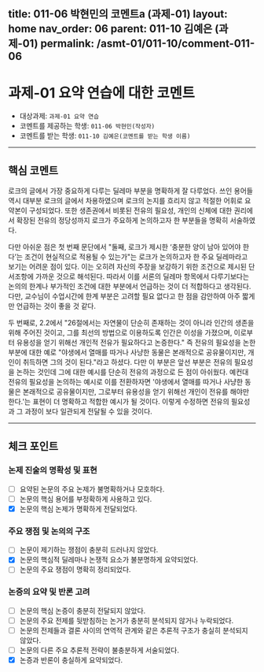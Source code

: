 title: 011-06 박현민의 코멘트a (과제-01) 
layout: home
nav_order: 06
parent: 011-10 김예은 (과제-01)
permalink: /asmt-01/011-10/comment-011-06
---

# 과제-01 요약 연습에 대한 코멘트

- 대상과제: `과제-01 요약 연습`
- 코멘트를 제공하는 학생: `011-06 박현민(작성자)` 
- 코멘트를 받는 학생: `011-10 김예은(코멘트를 받는 학생 이름)` 

---

## 핵심 코멘트

로크의 글에서 가장 중요하게 다루는 딜레마 부분을 명확하게 잘 다루었다. 쓰인 용어들 역시 대부분 로크의 글에서 차용하였으며 로크의 논지를 흐리지 않고 적절한 어휘로 요약본이 구성되었다. 또한 생존권에서 비롯된 전유의 필요성, 개인의 신체에 대한 권리에서 확장된 전유의 정당성까지 로크가 주요하게 논의하고자 한 부분들을 명확히 서술하였다.

다만 아쉬운 점은 첫 번째 문단에서 "둘째, 로크가 제시한 ‘충분한 양이 남아 있어야 한다’는 조건이 현실적으로 적용될 수 있는가"는 로크가 논의하고자 한 주요 딜레마라고 보기는 어려운 점이 있다. 이는 오히려 자신의 주장을 보강하기 위한 조건으로 제시된 단서조항에 가까운 것으로 해석된다. 따라서 이를 서론의 딜레마 항목에서 다루기보다는 논의의 한계나 부가적인 조건에 대한 부분에서 언급하는 것이 더 적합하다고 생각된다. 다만, 교수님이 수업시간에 한계 부분은 고려할 필요 없다고 한 점을 감안하여 아주 짧게만 언급하는 것이 좋을 것 같다.

두 번째로, 2.2에서 "26절에서는 자연물이 단순히 존재하는 것이 아니라 인간의 생존을 위해 주어진 것이고, 그를 최선의 방법으로 이용하도록 인간은 이성을 가졌으며, 이로부터 유용성을 얻기 위해선 개인적 전유가 필요하다고 논증한다." 즉 전유의 필요성을 논한 부분에 대한 예로 "야생에서 열매를 따거나 사냥한 동물은 본래적으로 공유물이지만, 개인이 취득하면 그의 것이 된다."라고 하셨다. 다만 이 부분은 앞선 부분은 전유의 필요성을 논하는 것인데 그에 대한 예시를 단순히 전유의 과정으로 든 점이 아쉬웠다. 예컨대 전유의 필요성을 논의하는 예시로 이를 전환하자면 '야생에서 열매를 따거나 사냥한 동물은 본래적으로 공유물이지만, 그로부터 유용성을 얻기 위해선 개인이 전유를 해야만 한다.'는 표현이 더 명확하고 적합한 예시가 될 것이다. 이렇게 수정하면 전유의 필요성과 그 과정이 보다 일관되게 전달될 수 있을 것이다.




---

## 체크 포인트

### 논제 진술의 명확성 및 표현  
- [ ] 요약된 논문의 주요 논제가 불명확하거나 모호하다.  
- [ ] 논문의 핵심 용어를 부정확하게 사용하고 있다.  
- [x] 논문의 핵심 논제가 명확하게 전달되었다.  

### 주요 쟁점 및 논의의 구조  
- [ ] 논문이 제기하는 쟁점이 충분히 드러나지 않았다.  
- [x] 논문의 핵심적 딜레마나 논쟁적 요소가 불분명하게 요약되었다.  
- [ ] 논문의 주요 쟁점이 명확히 정리되었다.  

### 논증의 요약 및 반론 고려  
- [ ] 논문의 핵심 논증이 충분히 전달되지 않았다.  
- [ ] 논문의 주요 전제를 뒷받침하는 논거가 충분히 분석되지 않거나 누락되었다.  
- [ ] 논문의 전제들과 결론 사이의 연역적 관계와 같은 추론적 구조가 충실히 분석되지 않았다.  
- [ ] 논문의 다른 주요 추론적 전략이 불충분하게 서술되었다.
- [x] 논증과 반론이 충실하게 요약되었다. 